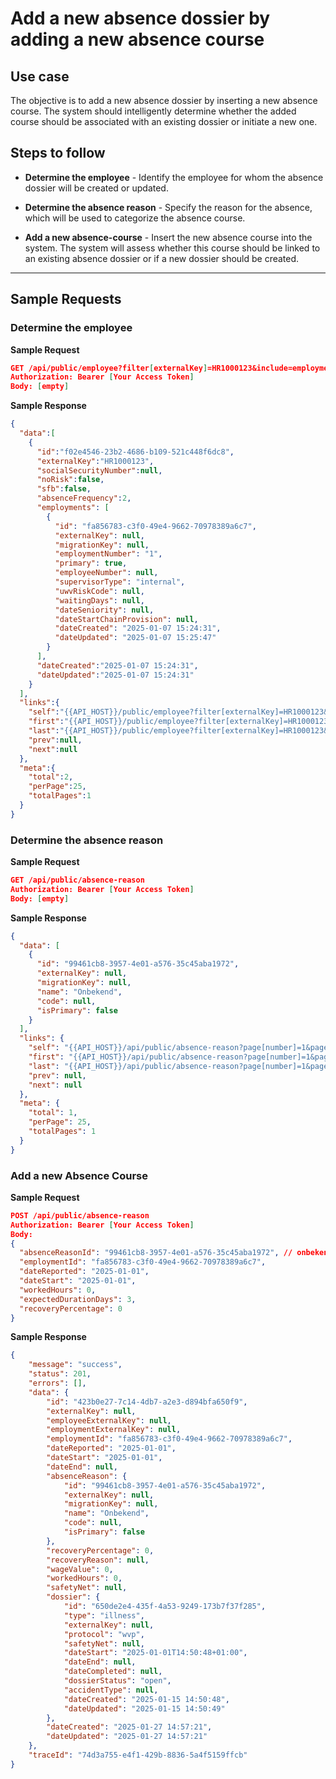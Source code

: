 # Add a new absence dossier by adding a new absence course

## Use case

The objective is to add a new absence dossier by inserting a new absence course. The system should intelligently determine whether the added course should be associated with an existing dossier or initiate a new one.

## Steps to follow

- **Determine the employee** - Identify the employee for whom the absence dossier will be created or updated.

- **Determine the absence reason** - Specify the reason for the absence, which will be used to categorize the absence course.

- **Add a new absence-course** - Insert the new absence course into the system. The system will assess whether this course should be linked to an existing absence dossier or if a new dossier should be created.

---

## Sample Requests

### Determine the employee

**Sample Request**

```json
GET /api/public/employee?filter[externalKey]=HR1000123&include=employments
Authorization: Bearer [Your Access Token]
Body: [empty]
```

**Sample Response**

```json
{
  "data":[
    {
      "id":"f02e4546-23b2-4686-b109-521c448f6dc8",
      "externalKey":"HR1000123",
      "socialSecurityNumber":null,
      "noRisk":false,
      "sfb":false,
      "absenceFrequency":2,
      "employments": [
        {
          "id": "fa856783-c3f0-49e4-9662-70978389a6c7",
          "externalKey": null,
          "migrationKey": null,
          "employmentNumber": "1",
          "primary": true,
          "employeeNumber": null,
          "supervisorType": "internal",
          "uwvRiskCode": null,
          "waitingDays": null,
          "dateSeniority": null,
          "dateStartChainProvision": null,
          "dateCreated": "2025-01-07 15:24:31",
          "dateUpdated": "2025-01-07 15:25:47"
        }
      ],
      "dateCreated":"2025-01-07 15:24:31",
      "dateUpdated":"2025-01-07 15:24:31"
    }
  ],
  "links":{
    "self":"{{API_HOST}}/public/employee?filter[externalKey]=HR1000123&page[number]=1&page[size]=25",
    "first":"{{API_HOST}}/public/employee?filter[externalKey]=HR1000123&page[number]=1&page[size]=25",
    "last":"{{API_HOST}}/public/employee?filter[externalKey]=HR1000123&page[number]=1&page[size]=25",
    "prev":null,
    "next":null
  },
  "meta":{
    "total":2,
    "perPage":25,
    "totalPages":1
  }
}
```

### Determine the absence reason

**Sample Request**

```json
GET /api/public/absence-reason
Authorization: Bearer [Your Access Token]
Body: [empty]
```

**Sample Response**

```json
{
  "data": [
    {
      "id": "99461cb8-3957-4e01-a576-35c45aba1972",
      "externalKey": null,
      "migrationKey": null,
      "name": "Onbekend",
      "code": null,
      "isPrimary": false
    }
  ],
  "links": {
    "self": "{{API_HOST}}/api/public/absence-reason?page[number]=1&page[size]=25",
    "first": "{{API_HOST}}/api/public/absence-reason?page[number]=1&page[size]=25",
    "last": "{{API_HOST}}/api/public/absence-reason?page[number]=1&page[size]=25",
    "prev": null,
    "next": null
  },
  "meta": {
    "total": 1,
    "perPage": 25,
    "totalPages": 1
  }
}
```

### Add a new Absence Course

**Sample Request**

```json
POST /api/public/absence-reason
Authorization: Bearer [Your Access Token]
Body:
{
  "absenceReasonId": "99461cb8-3957-4e01-a576-35c45aba1972", // onbekend
  "employmentId": "fa856783-c3f0-49e4-9662-70978389a6c7",
  "dateReported": "2025-01-01",
  "dateStart": "2025-01-01",
  "workedHours": 0,
  "expectedDurationDays": 3,
  "recoveryPercentage": 0
}
```

**Sample Response**

```json
{
    "message": "success",
    "status": 201,
    "errors": [],
    "data": {
        "id": "423b0e27-7c14-4db7-a2e3-d894bfa650f9",
        "externalKey": null,
        "employeeExternalKey": null,
        "employmentExternalKey": null,
        "employmentId": "fa856783-c3f0-49e4-9662-70978389a6c7",
        "dateReported": "2025-01-01",
        "dateStart": "2025-01-01",
        "dateEnd": null,
        "absenceReason": {
            "id": "99461cb8-3957-4e01-a576-35c45aba1972",
            "externalKey": null,
            "migrationKey": null,
            "name": "Onbekend",
            "code": null,
            "isPrimary": false
        },
        "recoveryPercentage": 0,
        "recoveryReason": null,
        "wageValue": 0,
        "workedHours": 0,
        "safetyNet": null,
        "dossier": {
            "id": "650de2e4-435f-4a53-9249-173b7f37f285",
            "type": "illness",
            "externalKey": null,
            "protocol": "wvp",
            "safetyNet": null,
            "dateStart": "2025-01-01T14:50:48+01:00",
            "dateEnd": null,
            "dateCompleted": null,
            "dossierStatus": "open",
            "accidentType": null,
            "dateCreated": "2025-01-15 14:50:48",
            "dateUpdated": "2025-01-15 14:50:49"
        },
        "dateCreated": "2025-01-27 14:57:21",
        "dateUpdated": "2025-01-27 14:57:21"
    },
    "traceId": "74d3a755-e4f1-429b-8836-5a4f5159ffcb"
}
```


